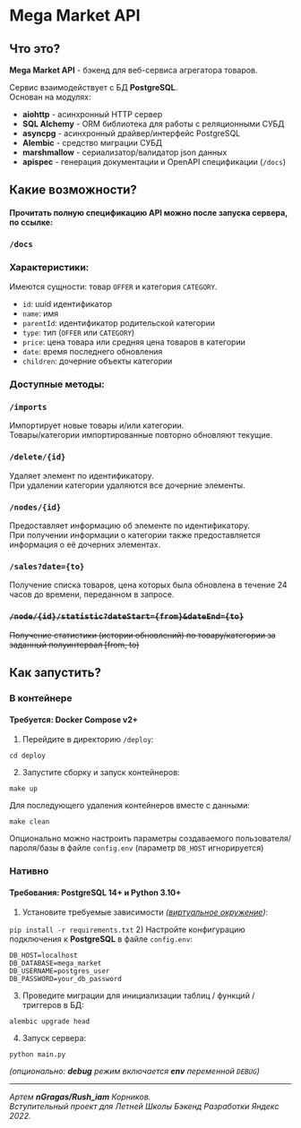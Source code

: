 # Mega Market API

## Что это?
**Mega Market API** - бэкенд для веб-сервиса агрегатора товаров.

Сервис взаимодействует с БД **PostgreSQL**.\
Основан на модулях:
- **aiohttp** - асинхронный HTTP сервер
- **SQL Alchemy** - ORM библиотека для работы с реляционными СУБД
- **asyncpg** - асинхронный драйвер/интерфейс PostgreSQL
- **Alembic** - средство миграции СУБД
- **marshmallow** - сериализатор/валидатор json данных
- **apispec** - генерация документации и OpenAPI спецификации (`/docs`)

## Какие возможности?

#### Прочитать полную спецификацию API можно после запуска сервера, по ссылке:
### `/docs`

### Характеристики:
Имеются сущности: товар `OFFER` и категория `CATEGORY`.
- `id`: uuid идентификатор
- `name`: имя
- `parentId`: идентификатор родительской категории
- `type`: тип (`OFFER` или `CATEGORY`)
- `price`: цена товара или средняя цена товаров в категории
- `date`: время последнего обновления
- `children`: дочерние объекты категории

### Доступные методы:
### `/imports`
Импортирует новые товары и/или категории.\
Товары/категории импортированные повторно обновляют текущие.
### `/delete/{id}`
Удаляет элемент по идентификатору.\
При удалении категории удаляются все дочерние элементы.
### `/nodes/{id}`
Предоставляет информацию об элементе по идентификатору.\
При получении информации о категории также предоставляется информация о её дочерних элементах.
### `/sales?date={to}`
Получение списка товаров, цена которых была обновлена в течение 24 часов до времени, переданном в запросе.
### ~~`/node/{id}/statistic?dateStart={from}&dateEnd={to}`~~
~~Получение статистики (истории обновлений) по товару/категории за заданный полуинтервал [from, to)~~

## Как запустить?
### В контейнере
#### Требуется: Docker Compose v2+
1) Перейдите в директорию `/deploy`:

`cd deploy`

2) Запустите сборку и запуск контейнеров:

`make up`

Для последующего удаления контейнеров вместе с данными:

`make clean`

Опционально можно настроить параметры создаваемого пользователя/пароля/базы в файле `config.env` (параметр `DB_HOST` игнорируется)

### Нативно
#### Требования: PostgreSQL 14+ и Python 3.10+
1) Установите требуемые зависимости _([виртуальное окружение](https://docs.python.org/3.10/tutorial/venv.html))_:

`pip install -r requirements.txt`
2) Настройте конфигурацию подключения к **PostgreSQL** в файле `config.env`:
```
DB_HOST=localhost
DB_DATABASE=mega_market
DB_USERNAME=postgres_user
DB_PASSWORD=your_db_password
```
3) Проведите миграции для инициализации таблиц / функций / триггеров в БД:

`alembic upgrade head`

4) Запуск сервера:

`python main.py`

_(опционально: **debug** режим включается **env** переменной `DEBUG`)_

---
_Артем **nGragas/Rush_iam** Корников.\
Вступительный проект для Летней Школы Бэкенд Разработки Яндекс 2022._